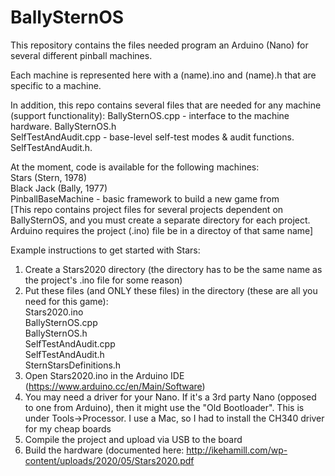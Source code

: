 # BallySternOS

This repository contains the files needed program an Arduino (Nano) for several different pinball machines.

Each machine is represented here with a (name).ino and (name).h that are specific to a machine. 

In addition, this repo contains several files that are needed for any machine (support functionality):
BallySternOS.cpp - interface to the machine hardware. 
BallySternOS.h   
SelfTestAndAudit.cpp - base-level self-test modes & audit functions. 
SelfTestAndAudit.h. 

At the moment, code is available for the following machines:  
Stars (Stern, 1978)  
Black Jack (Bally, 1977)  
PinballBaseMachine - basic framework to build a new game from  
[This repo contains project files for several projects dependent on BallySternOS, and you must create a separate directory for each project. Arduino requires the project (.ino) file be in a directoy of that same name]

Example instructions to get started with Stars:  
1) Create a Stars2020 directory (the directory has to be the same name as the project's .ino file for some reason)  
2) Put these files (and ONLY these files) in the directory (these are all you need for this game):  
Stars2020.ino  
BallySternOS.cpp  
BallySternOS.h  
SelfTestAndAudit.cpp  
SelfTestAndAudit.h  
SternStarsDefinitions.h  
3) Open Stars2020.ino in the Arduino IDE (https://www.arduino.cc/en/Main/Software)  
4) You may need a driver for your Nano. If it's a 3rd party Nano (opposed to one from Arduino), then it might use the "Old Bootloader". This is under Tools->Processor. I use a Mac, so I had to install the CH340 driver for my cheap boards  
5) Compile the project and upload via USB to the board  
6) Build the hardware (documented here: http://ikehamill.com/wp-content/uploads/2020/05/Stars2020.pdf  

